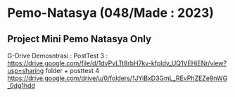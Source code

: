 # Pemo-Natasya (048/Made : 2023)
 Project Mini Pemo Natasya Only 
------------------------------
G-Drive Demosntrasi : 
PostTest 3 : https://drive.google.com/file/d/1dvPvLTt8rbH7kv-kfpldv_UQ1VEHiENr/view?usp=sharing
folder + posttest 4 
https://drive.google.com/drive/u/0/folders/1JYiBxD3GmL_REvPhZEZe9nWG_0dg1hdd

